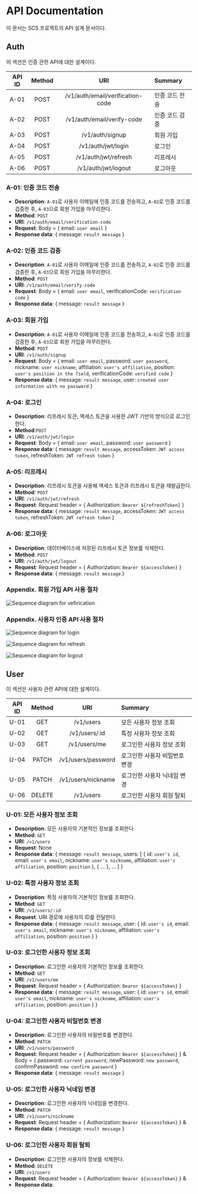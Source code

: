 # API Documentation

이 문서는 SCS 프로젝트의 API 설계 문서이다.

## Auth

이 섹션은 인증 관련 API에 대한 설계이다.

| API ID | Method |               URI                | Summary        |
| :----: | :----: | :------------------------------: | :------------- |
|  A-01  |  POST  | /v1/auth/email/verification-code | 인증 코드 전송 |
|  A-02  |  POST  |    /v1/auth/email/verify-code    | 인증 코드 검증 |
|  A-03  |  POST  |         /v1/auth/signup          | 회원 가입      |
|  A-04  |  POST  |        /v1/auth/jwt/login        | 로그인         |
|  A-05  |  POST  |       /v1/auth/jwt/refresh       | 리프레시       |
|  A-06  |  POST  |       /v1/auth/jwt/logout        | 로그아웃       |

### A-01: 인증 코드 전송

- **Description**: `A-01`로 사용자 이메일에 인증 코드를 전송하고, `A-02`로 인증 코드를 검증한 후, `A-03`으로 회원 가입을 마무리한다.
- **Method**: `POST`
- **URI**: `/v1/auth/email/verification-code`
- **Request**: Body = { email: `user email` }
- **Response data**: { message: `result message` }

### A-02: 인증 코드 검증

- **Description**: `A-01`로 사용자 이메일에 인증 코드를 전송하고, `A-02`로 인증 코드를 검증한 후, `A-03`으로 회원 가입을 마무리한다.
- **Method**: `POST`
- **URI**: `/v1/auth/email/verify-code`
- **Request**: Body = { email: `user email`, verificationCode: `verification code` }
- **Response data**: { message: `result message` }

### A-03: 회원 가입

- **Description**: `A-01`로 사용자 이메일에 인증 코드를 전송하고, `A-02`로 인증 코드를 검증한 후, `A-03`으로 회원 가입을 마무리한다.
- **Method**: `POST`
- **URI**: `/v1/auth/signup`
- **Request**: Body = { email: `user email`, password: `user password`, nickname: `user nickname`, affiliation: `user's affiliation`, position: `user's position in the field`, verificationCode: `verified code` }
- **Response data**: { message: `result message`, user: `created user information with no password` }

### A-04: 로그인

- **Description**: 리프레시 토큰, 액세스 토큰을 사용한 JWT 기반의 방식으로 로그인한다.
- **Method**:`POST`
- **URI**: `/v1/auth/jwt/login`
- **Request**: Body = { email: `user email`, password: `user password` }
- **Response data**: { message: `result message`, accessToken: `JWT access token`, refreshToken: `JWT refresh token` }

### A-05: 리프레시

- **Description**: 리프레시 토큰을 사용해 액세스 토큰과 리프레시 토큰을 재발급한다.
- **Method**: `POST`
- **URI**: `/v1/auth/jwt/refresh`
- **Request**: Request header = { Authorization: `Bearer ${refreshToken}` }
- **Response data**: { message: `result message`, accessToken: `JWT access token`, refreshToken: `JWT refresh token` }

### A-06: 로그아웃

- **Description**: 데이터베이스에 저장된 리프레시 토큰 정보를 삭제한다.
- **Method**: `POST`
- **URI**: `/v1/auth/jwt/logout`
- **Request**: Request header = { Authorization: `Bearer ${accessToken}` }
- **Response data**: { message: `result message` }

### Appendix. 회원 가입 API 사용 절차

![Sequence diagram for vefirication](UML/verification.png)

### Appendix. 사용자 인증 API 사용 절차

![Sequence diagram for login](UML/jwt-login.png)

![Sequence diagram for refresh](UML/jwt-refresh.png)

![Sequence diagram for logout](UML/jwt-logout.png)

## User

이 섹션은 사용자 관련 API에 대한 설계이다.

| API ID | Method |        URI         | Summary                       |
| :----: | :----: | :----------------: | :---------------------------- |
|  U-01  |  GET   |     /v1/users      | 모든 사용자 정보 조회         |
|  U-02  |  GET   |   /v1/users/:id    | 특정 사용자 정보 조회         |
|  U-03  |  GET   |    /v1/users/me    | 로그인한 사용자 정보 조회     |
|  U-04  | PATCH  | /v1/users/password | 로그인한 사용자 비밀번호 변경 |
|  U-05  | PATCH  | /v1/users/nickname | 로그인한 사용자 닉네임 변경   |
|  U-06  | DELETE |     /v1/users      | 로그인한 사용자 회원 탈퇴     |

### U-01: 모든 사용자 정보 조회

- **Description**: 모든 사용자의 기본적인 정보를 조회한다.
- **Method**: `GET`
- **URI**: `/v1/users`
- **Request**: None
- **Response data**: { message: `result message`, users: [ { id: `user's id`, email: `user's email`, nickname: `user's nickname`, affiliation: `user's affiliation`, position: `position` }, { ... }, ... ] }

### U-02: 특정 사용자 정보 조회

- **Description**: 특정 사용자의 기본적인 정보를 조회한다.
- **Method**: `GET`
- **URI**: `/v1/users/:id`
- **Request**: URI 경로에 사용자의 ID를 전달한다.
- **Response data**: { message: `result message`, user: { id: `user's id`, email: `user's email`, nickname: `user's nickname`, affiliation: `user's affiliation`, position: `position` } }

### U-03: 로그인한 사용자 정보 조회

- **Description**: 로그인한 사용자의 기본적인 정보를 조회한다.
- **Method**: `GET`
- **URI**: `/v1/users/me`
- **Request**: Request header = { Authorization: `Bearer ${accessToken}` }
- **Response data**: { message: `result message`, user: { id: `user's id`, email: `user's email`, nickname: `user's nickname`, affiliation: `user's affiliation`, position: `position` } }

### U-04: 로그인한 사용자 비밀번호 변경

- **Description**: 로그인한 사용자의 비밀번호를 변경한다.
- **Method**: `PATCH`
- **URI**: `/v1/users/password`
- **Request**: Request header = { Authorization: `Bearer ${accessToken}` } & Body = { password: `current password`, newPassword: `new password`, confirmPassword: `new confirm password` }
- **Response data**: { message: `result message` }

### U-05: 로그인한 사용자 닉네임 변경

- **Description**: 로그인한 사용자의 닉네임을 변경한다.
- **Method**: `PATCH`
- **URI**: `/v1/users/nickname`
- **Request**: Request header = { Authorization: `Bearer ${accessToken}` } &
- **Response data**: { message: `result message` }

### U-06: 로그인한 사용자 회원 탈퇴

- **Description**: 로그인한 사용자의 정보를 삭제한다.
- **Method**: `DELETE`
- **URI**: `/v1/users`
- **Request**: Request header = { Authorization: `Bearer ${accessToken}` } &
- **Response data**:
